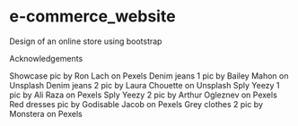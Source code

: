 # e-commerce_website
Design of an online store using bootstrap

Acknowledgements

Showcase pic by Ron Lach on Pexels
Denim jeans 1 pic by Bailey Mahon on Unsplash
Denim jeans 2 pic by Laura Chouette on Unsplash
Sply Yeezy 1 pic by Ali Raza on Pexels
Sply Yeezy 2 pic by Arthur Ogleznev on Pexels
Red dresses pic by Godisable Jacob on Pexels
Grey clothes 2 pic by Monstera on Pexels